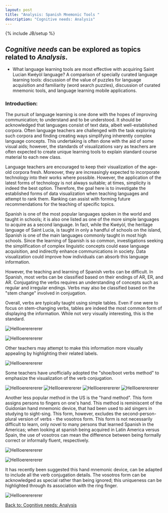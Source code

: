 ```yaml
---
layout: post
title: "Analysis: Spanish Mnemonic Tools "
description: "Cognitive needs: Analysis"
---
```

{% include JB/setup %}


## __*Cognitive needs*__ can be explored as topics related to __*Analysis*__.

+ What language learning tools are most effective with acquiring Saint Lucian Kwéyòl language? A comparison of specially curated language learning tools: discussion of the value of puzzles for language acquisition and familiarity (word search puzzles), discussion of curated mnemonic tools, and language learning mobile applications.

### Introduction:

The pursuit of language learning is one done with the hopes of improving communication; to understand and to be understood. It should be acknowledged that languages consist of text data, albeit well-established corpora. Often language teachers are challenged with the task exploring such corpora and finding creating ways simplifying inherently complex language concepts. This undertaking is often done with the aid of some visual aids; however, the standards of visualizations vary as teachers are often expected to create unique learning tools to explain standard course material to each new class. 

Language teachers are encouraged to keep their visualization of the age-old corpora fresh. Moreover, they are increasingly expected to incorporate technology into their works where possible. However, the application of the latest forms of technology is not always suitable; at times, simplicity is indeed the best option. Therefore, the goal here is to investigate the established forms of data visualization when teaching languages and attempt to rank them. Ranking can assist with forming future recommendations for the teaching of specific topics.
 
Spanish is one of the most popular languages spoken in the world and taught in schools; it is also one listed as one of the more simple languages to acquire as a second language. In fact, while the Kwéyòl, the heritage language of Saint Lucia, is taught in only a handful of schools on the island, Spanish is one of the main languages commonly taught in most high schools. Since the learning of Spanish is so common, investigations seeking the simplification of complex linguistic concepts could ease language acquisition, and indirectly enhance communications in society. Data visualization could improve how individuals can absorb this language information. 

However, the teaching and learning of Spanish verbs can be difficult. In Spanish, most verbs can be classified based on their endings of AR, ER, and AR. Conjugating the verbs requires an understanding of concepts such as regular and irregular endings. Verbs may also be classified based on the "stem change" involved in conjugation.

Overall, verbs are typically taught using simple tables. Even if one were to focus on stem-changing verbs, tables are indeed the most common form of displaying the information. While not very visually interesting, this is the standard. 

![Hellloererererer](https://raw.githubusercontent.com/llord1/llord1.github.io/master/resources/pictures/plaintable.PNG)

![Hellloererererer](https://raw.githubusercontent.com/llord1/llord1.github.io/master/resources/pictures/plain.PNG)

Other teachers may attempt to make this information more visually appealing by highlighting their related labels.

![Hellloererererer](https://raw.githubusercontent.com/llord1/llord1.github.io/master/resources/pictures/tablee.PNG)

Some teachers have unofficially adopted the "shoe/boot verbs method" to emphasize the visualization of the verb conjugation. 

![Hellloererererer](https://raw.githubusercontent.com/llord1/llord1.github.io/master/resources/pictures/boot.PNG)
![Hellloererererer](https://raw.githubusercontent.com/llord1/llord1.github.io/master/resources/pictures/boot2.PNG)
![Hellloererererer](https://raw.githubusercontent.com/llord1/llord1.github.io/master/resources/pictures/boot3.PNG)
![Hellloererererer](https://raw.githubusercontent.com/llord1/llord1.github.io/master/resources/pictures/boot-verbs.PNG)


Another less popular method in the US is the "hand method". This form assigns persons to fingers on one's hand. This method is reminiscent of the Guidonian hand mnemonic device, that had been used to aid singers in studying to sight-sing. This form, however, excludes the second-person-plural version of verbs - the vosotros form. This form is not necessarily difficult to learn, only novel to many persons that learned Spanish in the Americas; when looking at spanish being acquired in Latin America versus Spain, the use of vosotros can mean the difference between being formally correct or informally fluent, respectively.

![Hellloererererer](https://raw.githubusercontent.com/llord1/llord1.github.io/master/resources/pictures/ghand.PNG)

![Hellloererererer](https://raw.githubusercontent.com/llord1/llord1.github.io/master/resources/pictures/traditionalhand.PNG)

It has recently been suggested this hand mnemonic device, can be adapted to include all the verb conjugation details. The vosotros form can be acknowledged as special rather than being ignored; this uniqueness can be highlighted through its association with the ring finger.

![Hellloererererer](https://raw.githubusercontent.com/llord1/llord1.github.io/master/resources/pictures/myhands.PNG)


[Back to: Cognitive needs: Analysis](https://llord1.github.io/2020/06/08/Analysis)